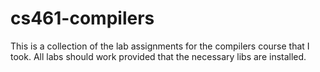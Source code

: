 # cs461-compilers
This is a collection of the lab assignments for the compilers course that I took.
All labs should work provided that the necessary libs are installed.
